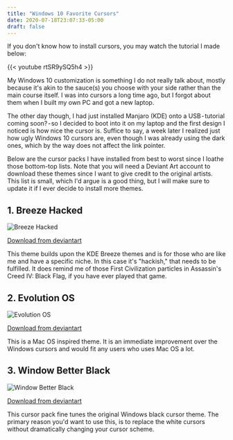 ```yaml
---
title: "Windows 10 Favorite Cursors"
date: 2020-07-18T23:07:33-05:00
draft: false
---
```


If you don't know how to install cursors, you may watch the tutorial I made below:

{{< youtube rtSR9ySQ5h4 >}}

My Windows 10 customization is something I do not really talk about, mostly because it's akin to the sauce(s) you choose with your side rather than the main course itself. I was into cursors a long time ago, but I forgot about them when I built my own PC and got a new laptop.

The other day though, I had just installed Manjaro (KDE) onto a USB - tutorial coming soon? - so I decided to boot into it on my laptop and the first design I noticed is how nice the cursor is. Suffice to say, a week later I realized just how ugly Windows 10 cursors are, even though I was already using the dark ones, which by the way does not affect the link pointer.

Below are the cursor packs I have installed from best to worst since I loathe those bottom-top lists. Note that you will need a Deviant Art account to download these themes since I want to give credit to the original artists. This list is small, which I'd argue is a good thing, but I will make sure to update it if I ever decide to install more themes.

## 1. Breeze Hacked

![Breeze Hacked](/images/windows-10-favorite-cursors/breeze-hacked.png)

[Download from deviantart](https://www.deviantart.com/en-ryuu/art/Breeze-Hacked-Cursor-For-Windows-752551821)

This theme builds upon the KDE Breeze themes and is for those who are like me and have a specific niche.
In this case it's "hackish," that needs to be fulfilled. It does remind me of those First Civilization particles in Assassin's Creed IV: Black Flag, if you have ever played that game.

## 2. Evolution OS

![Evolution OS](/images/windows-10-favorite-cursors/evolution-os.jpeg)

[Download from deviantart](https://www.deviantart.com/sk-studios-design/art/EvolutionOS-Custom-Cursors-for-Windows-648438877)

This is a Mac OS inspired theme. It is an immediate improvement over the Windows cursors and would fit any users who uses Mac OS a lot.

## 3. Window Better Black

![Window Better Black](/images/windows-10-favorite-cursors/windows-better-black.png)

[Download from deviantart](https://www.deviantart.com/twipeep/art/Windows-10-cursor-black-version-572437583)

This cursor pack fine tunes the original Windows black cursor theme. The primary reason you'd want to use this, is to replace the white cursors without dramatically changing your cursor scheme.
